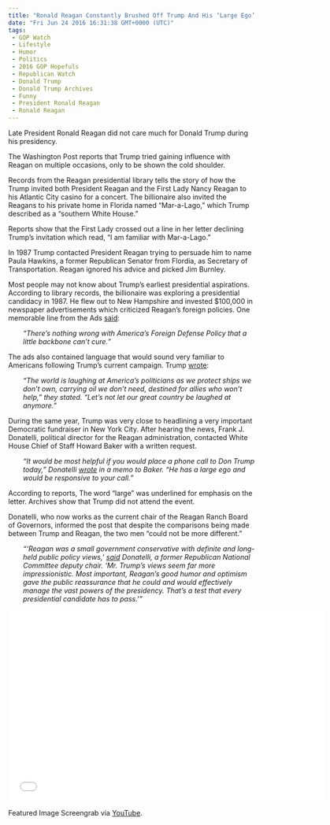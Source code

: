 ```yaml
---
title: "Ronald Reagan Constantly Brushed Off Trump And His ‘Large Ego’ (VIDEO)"
date: "Fri Jun 24 2016 16:31:38 GMT+0000 (UTC)"
tags: 
 - GOP Watch
 - Lifestyle
 - Humor
 - Politics
 - 2016 GOP Hopefuls
 - Republican Watch
 - Donald Trump
 - Donald Trump Archives
 - Funny
 - President Ronald Reagan
 - Ronald Reagan
---
```

<p><!-- Quick Adsense WordPress Plugin: http://quicksense.net/ --></p><p>Late President Ronald Reagan did not care much for Donald Trump during his presidency.</p><p>The Washington Post reports that Trump tried gaining influence with Reagan on multiple occasions, only to be shown the cold shoulder.</p><p>Records from the Reagan presidential library tells the story of how the Trump invited both President Reagan and the First Lady Nancy Reagan to his Atlantic City casino for a concert. The billionaire also invited the Reagans to his private home in Florida named &#x201C;Mar-a-Lago,&#x201D; which Trump described as a &#x201C;southern White House.&#x201D;</p><p>Reports show that the First Lady crossed out a line in her letter declining Trump&#x2019;s invitation which read, &#x201C;I am familiar with Mar-a-Lago.&#x201D;</p><p>In 1987 Trump contacted President Reagan trying to persuade him to name Paula Hawkins, a former Republican Senator from Flordia, as Secretary of Transportation. Reagan ignored his advice and picked Jim Burnley.</p><p>Most people may not know about Trump&#x2019;s earliest presidential aspirations. According to library records, the billionaire was exploring a presidential candidacy in 1987. He flew out to New Hampshire and invested $100,000 in newspaper advertisements which criticized Reagan&#x2019;s foreign policies. One memorable line from the Ads <a href="http://www.rawstory.com/2016/06/revealed-reagan-white-house-constantly-brushed-off-trump-and-his-large-ego-in-the-80s/" onclick="__gaTracker(&apos;send&apos;, &apos;event&apos;, &apos;outbound-article&apos;, &apos;http://www.rawstory.com/2016/06/revealed-reagan-white-house-constantly-brushed-off-trump-and-his-large-ego-in-the-80s/&apos;, &apos;said&apos;);">said</a>:</p><p style="padding-left: 30px;"><em>&#x201C;There&#x2019;s nothing wrong with America&#x2019;s Foreign Defense Policy that a little backbone can&#x2019;t cure.&#x201D;</em></p><p>The ads also contained language that would sound very familiar to Americans following Trump&#x2019;s current campaign. Trump <a href="http://www.rawstory.com/2016/06/revealed-reagan-white-house-constantly-brushed-off-trump-and-his-large-ego-in-the-80s/" onclick="__gaTracker(&apos;send&apos;, &apos;event&apos;, &apos;outbound-article&apos;, &apos;http://www.rawstory.com/2016/06/revealed-reagan-white-house-constantly-brushed-off-trump-and-his-large-ego-in-the-80s/&apos;, &apos;wrote&apos;);">wrote</a>:</p><p style="padding-left: 30px;"><em>&#x201C;The world is laughing at America&#x2019;s politicians as we protect ships we don&#x2019;t own, carrying oil we don&#x2019;t need, destined for allies who won&#x2019;t help,&#x201D; they stated. &#x201C;Let&#x2019;s not let our great country be laughed at anymore.&#x201D;</em></p><p>During the same year, Trump was very close to headlining a very important Democratic fundraiser in New York City. After hearing the news, Frank J. Donatelli, political director for the Reagan administration, contacted White House Chief of Staff Howard Baker with a written request.</p><p style="padding-left: 30px;"><em>&#x201C;It would be most helpful if you would place a phone call to Don Trump today,&#x201D; Donatelli <a href="http://www.rawstory.com/2016/06/revealed-reagan-white-house-constantly-brushed-off-trump-and-his-large-ego-in-the-80s/" onclick="__gaTracker(&apos;send&apos;, &apos;event&apos;, &apos;outbound-article&apos;, &apos;http://www.rawstory.com/2016/06/revealed-reagan-white-house-constantly-brushed-off-trump-and-his-large-ego-in-the-80s/&apos;, &apos;wrote&apos;);">wrote</a> in a memo to Baker. &#x201C;He has a large ego and would be responsive to your call.&#x201D;</em></p><p>According to reports, The word &#x201C;large&#x201D; was underlined for emphasis on the letter. Archives show that Trump did not attend the event.</p><p>Donatelli, who now works as the current chair of the Reagan Ranch Board of Governors, informed the post that despite the comparisons being made between Trump and Reagan, the two men &#x201C;could not be more different.&#x201D;</p><p style="padding-left: 30px;"><em>&#x201C;&#x2018;Reagan was a small government conservative with definite and long-held public policy views,&#x2019; <a href="http://www.rawstory.com/2016/06/revealed-reagan-white-house-constantly-brushed-off-trump-and-his-large-ego-in-the-80s/" onclick="__gaTracker(&apos;send&apos;, &apos;event&apos;, &apos;outbound-article&apos;, &apos;http://www.rawstory.com/2016/06/revealed-reagan-white-house-constantly-brushed-off-trump-and-his-large-ego-in-the-80s/&apos;, &apos;said&apos;);">said</a> Donatelli, a former Republican National Committee deputy chair. &#x2018;Mr. Trump&#x2019;s views seem far more impressionistic. Most important, Reagan&#x2019;s good humor and optimism gave the public reassurance that he could and would effectively manage the vast powers of the presidency. That&#x2019;s a test that every presidential candidate has to pass.&apos;&#x201D;</em></p><p><!-- Quick Adsense WordPress Plugin: http://quicksense.net/ --></p><p><span class="embed-youtube" style="text-align:center; display: block;"><iframe class="youtube-player" type="text/html" width="640" height="390" src="//www.youtube.com/embed/vYmk8_THYXg?version=3&amp;rel=1&amp;fs=1&amp;autohide=2&amp;showsearch=0&amp;showinfo=1&amp;iv_load_policy=1&amp;wmode=transparent" allowfullscreen="true" style="border:0;"></iframe></span></p><p>Featured Image Screengrab via <a href="https://www.youtube.com/watch?v=fHBpXLum390" onclick="__gaTracker(&apos;send&apos;, &apos;event&apos;, &apos;outbound-article&apos;, &apos;https://www.youtube.com/watch?v=fHBpXLum390&apos;, &apos;YouTube&apos;);">YouTube</a>.</p><div style="font-size:0px;height:0px;line-height:0px;margin:0;padding:0;clear:both"></div>
